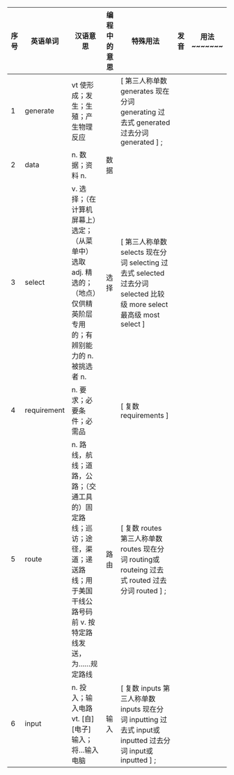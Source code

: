 | 序号  | 英语单词        | 汉语意思                                                                    | 编程中的意思 | 特殊用法                                                                                         | 发音  | 用法~~~~~~~ |
| --- | ----------- | ----------------------------------------------------------------------- | ------ | -------------------------------------------------------------------------------------------- | --- | --------- |
| 1   | generate    | vt 使形成；发生；生殖；产生物理反应                                                     |        | [ 第三人称单数 generates 现在分词 generating 过去式 generated 过去分词 generated ] ;                          |     |           |
| 2   | data        | n. 数据；资料 n.                                                             | 数据     |                                                                                              |     |           |
| 3   | select      | v. 选择；（在计算机屏幕上）选定；（从菜单中）选取 adj. 精选的；（地点）仅供精英阶层专用的；有辨别能力的 n. 被挑选者 n.     | 选择     | [ 第三人称单数 selects 现在分词 selecting 过去式 selected 过去分词 selected 比较级 more select 最高级 most select ] |     |           |
| 4   | requirement | n. 要求；必要条件；必需品                                                          |        | [ 复数 requirements ]                                                                          |     |           |
| 5   | route       | n. 路线，航线；道路，公路；（交通工具的）固定路线；巡访；途径，渠道；递送路线；用于美国干线公路号码前 v. 按特定路线发送，为……规定路线 | 路由     | [ 复数 routes 第三人称单数 routes 现在分词 routing或routeing 过去式 routed 过去分词 routed ] ;                   |     |           |
| 6   | input       | n. 投入；输入电路 vt. [自][电子] 输入；将…输入电脑                                        | 输入     | [ 复数 inputs 第三人称单数 inputs 现在分词 inputting 过去式 input或inputted 过去分词 input或inputted ] ;          |     |           |
